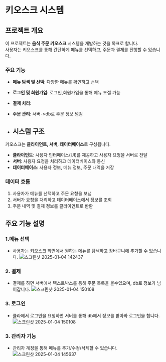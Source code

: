 # 키오스크 시스템

## 프로젝트 개요
이 프로젝트는 **음식 주문 키오스크** 시스템을 개발하는 것을 목표로 합니다.  
사용자는 키오스크를 통해 간단하게 메뉴를 선택하고, 주문과 결제를 진행할 수 있습니다.

### 주요 기능
- **메뉴 탐색 및 선택**: 다양한 메뉴를 확인하고 선택
- **로그인 및 회원가입**: 로그인,회원가입을 통해 메뉴 조절 가능 
- **결제 처리**: 
- **주문 관리**: 서버->db로 주문 정보 넘김

- ## 시스템 구조
키오스크는 **클라이언트, 서버, 데이터베이스**로 구성됩니다.

- **클라이언트**: 사용자 인터페이스(UI)를 제공하고 사용자 요청을 서버로 전달
- **서버**: 사용자 요청을 처리하고 데이터베이스와 통신
- **데이터베이스**: 사용자 정보, 메뉴 정보, 주문 내역을 저장

### 데이터 흐름
1. 사용자가 메뉴를 선택하고 주문 요청을 보냄
2. 서버가 요청을 처리하고 데이터베이스에서 정보를 조회
3. 주문 내역 및 결제 정보를 클라이언트로 반환

## 주요 기능 설명

### 1.메뉴 선택
- 사용자는 키오스크 화면에서 원하는 메뉴를 탐색하고 장바구니에 추가할 수 있습니다.
![스크린샷 2025-01-04 142437](https://github.com/user-attachments/assets/1cf5791a-3f0b-4eda-8e9f-c5fdfb726d00)

### 2. 결제
- 결제를 하면 서버에서 텍스트박스를 통해 주문 목록을 볼수있으며, db로 정보가 넘어갑니다. 
![스크린샷 2025-01-04 150108](https://github.com/user-attachments/assets/c4f594c6-01d5-43ce-88d9-5715cd3e5ca7)

### 3. 로그인
- 클라에서 로그인을 요청하면 서버를 통해 db에서 정보를 받아와 로그인을 합니다. 
![스크린샷 2025-01-04 150108](https://github.com/user-attachments/assets/c4f594c6-01d5-43ce-88d9-5715cd3e5ca7)

### 3. 관리자 기능
- 관리자 계정을 통해 메뉴를 추가/수정/삭제할 수 있습니다.
![스크린샷 2025-01-04 145637](https://github.com/user-attachments/assets/3ffffd77-ff41-42b5-8110-ecdc2de82b0b)
